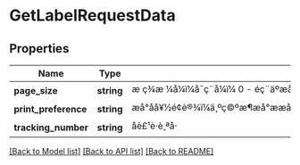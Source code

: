 # GetLabelRequestData

## Properties
Name | Type | Description | Notes
------------ | ------------- | ------------- | -------------
**page_size** | **string** | æ ç­¾æ ¼å¼ï¼å¯ç¨å¼ï¼ 0 - éç¨äºæå°A4 æ ¼å¼æ ç­¾,1 - éç¨äºæå°4å¯¸ çç­ææ ç­¾çº¸æ ¼å¼æ ç­¾ | 
**print_preference** | **string** | æå°åå¥½é¢è®¾ï¼ä¸ºç©ºæ¶æå°ææåï¼å¦åææéæ©éè¦æå°çåä½¿ç¨éå·æ¼æ¥å­ç¬¦ä¸².å¦ï¼ï¼itemId,skuNo,nameZh,nameEn,property,quantity,sellerId,buyerIdï¼ | 
**tracking_number** | **string** | åè£¹è·è¸ªå· | 

[[Back to Model list]](../README.md#documentation-for-models) [[Back to API list]](../README.md#documentation-for-api-endpoints) [[Back to README]](../README.md)


